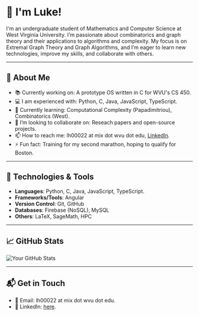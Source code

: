 # 👋 I'm Luke!

I'm an undergraduate student of Mathematics and Computer Science at West Virginia University. I'm passionate about combinatorics and graph theory and their applications to algorithms and complexity. My focus is on Extremal Graph Theory and Graph Algorithms, and I’m eager to learn new technologies, improve my skills, and collaborate with others.

---

## 🚀 About Me

- 📚 Currently working on: A prototype OS written in C for WVU's CS 450.
- 💻 I am experienced with: Python, C, Java, JavaScript, TypeScript.
- 🌱 Currently learning: Computational Complexity (Papadimitriou), Combinatorics (West).
- 👯 I’m looking to collaborate on: Reseach papers and open-source projects.
- 📫 How to reach me: lh00022 at mix dot wvu dot edu, [LinkedIn](https://www.linkedin.com/in/luke-hawranick/).
- ⚡ Fun fact: Training for my second marathon, hoping to qualify for Boston.

---

## 🔧 Technologies & Tools

- **Languages**: Python, C, Java, JavaScript, TypeScript.
- **Frameworks/Tools**: Angular
- **Version Control**: Git, GitHub
- **Databases**: Firebase (NoSQL), MySQL
- **Others**: LaTeX, SageMath, HPC

---

## 📈 GitHub Stats

![Your GitHub Stats](https://github-readme-stats.vercel.app/api?username=lukehawranick&show_icons=true&hide_title=true)

---

<!--## 📂 Projects

Here are some of the projects I’m most proud of:

1. **[Project Name](Link to project)** – [Short description of the project]
2. **[Project Name](Link to project)** – [Short description of the project]
3. **[Project Name](Link to project)** – [Short description of the project]

Feel free to explore my repositories and contribute!

----->

## 📬 Get in Touch

- 📧 Email: lh00022 at mix dot wvu dot edu.
- 💼 LinkedIn: [here](https://www.linkedin.com/in/luke-hawranick/).
<!-- 🌐 Website/Portfolio: [Your website, if applicable] -->

